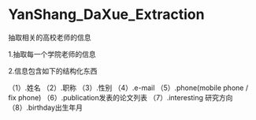 YanShang_DaXue_Extraction
=========================

抽取相关的高校老师的信息

1.抽取每一个学院老师的信息

2.信息包含如下的结构化东西

 （1）.姓名
 （2）.职称
 （3）.性别
 （4）.e-mail
 （5）.phone(mobile phone / fix phone)
 （6）.publication发表的论文列表
 （7）.interesting 研究方向
 （8）.birthday出生年月
